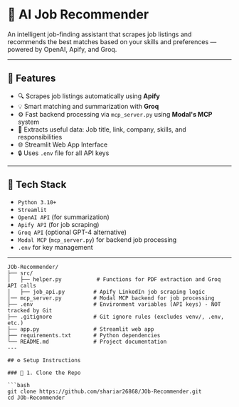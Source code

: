 # 💼 AI Job Recommender

An intelligent job-finding assistant that scrapes job listings and recommends the best matches based on your skills and preferences — powered by OpenAI, Apify, and Groq.

---

## 🚀 Features

- 🔍 Scrapes job listings automatically using **Apify**
- 💡 Smart matching and summarization with **Groq**
- ⚙️ Fast backend processing via `mcp_server.py` using **Modal's MCP** system
- 📄 Extracts useful data: Job title, link, company, skills, and responsibilities
- 🌐 Streamlit Web App Interface
- 🔒 Uses `.env` file for all API keys

---

## 🧰 Tech Stack

- `Python 3.10+`
- `Streamlit`
- `OpenAI API` (for summarization)
- `Apify API` (for job scraping)
- `Groq API` (optional GPT-4 alternative)
- `Modal MCP` (`mcp_server.py`) for backend job processing
- `.env` for key management

---
```text
JOb-Recommender/
├── src/
│   ├── helper.py           # Functions for PDF extraction and Groq API calls
│   ├── job_api.py         # Apify LinkedIn job scraping logic
│── mcp_server.py          # Modal MCP backend for job processing
├── .env                   # Environment variables (API keys) - NOT tracked by Git
├── .gitignore             # Git ignore rules (excludes venv/, .env, etc.)
├── app.py                 # Streamlit web app
├── requirements.txt       # Python dependencies
└── README.md              # Project documentation
---

## ⚙️ Setup Instructions

### 🔑 1. Clone the Repo

```bash
git clone https://github.com/shariar26868/JOb-Recommender.git
cd JOb-Recommender
